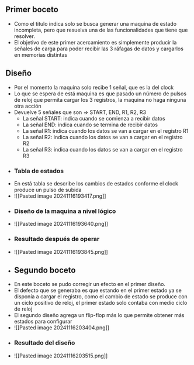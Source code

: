 ## Primer boceto 
- Como el titulo indica solo se busca generar una maquina de estado incompleta, pero que resuelva una de las funcionalidades que tiene que resolver.
- El objetivo de este primer acercamiento es simplemente producir la señales de carga para poder recibir las 3 ráfagas de datos y cargarlos en memorias distintas 
## Diseño 
- Por el momento la maquina solo recibe 1 señal, que es la del clock 
- Lo que se espera de está maquina es que pasado un número de pulsos de reloj que permita cargar los 3 registros, la maquina no haga ninguna otra acción
- Devuelve 5 señales que son => START, END, R1, R2, R3
	- La señal START: indica cuando se comienza a recibir datos 
	- La señal END: indica cuando se termina de recibir datos 
	- La señal R1: indica cuando los datos se van a cargar en el registro R1
	- La señal R2: indica cuando los datos se van a cargar en el registro R2
	-  La señal R3: indica cuando los datos se van a cargar en el registro R3
- ### Tabla de estados 
- En está tabla se describe los cambios de estados conforme el clock produce un pulso de subida 
- ![[Pasted image 20241116193417.png]]
- ### Diseño de la maquina a nivel lógico 
- ![[Pasted image 20241116193640.png]]
- ### Resultado después de operar 
- ![[Pasted image 20241116193845.png]]
- ## Segundo boceto 
- En este boceto se pudo corregir un efecto en el primer diseño.
- El defecto que se generaba es que estando en el primer estado ya se disponía a cargar el registro, como el cambio de estado se produce con un ciclo positivo de reloj, el primer estado solo contaba con medio ciclo de reloj 
- El segundo diseño agrega un flip-flop más lo que permite obtener más estados para configurar 
- ![[Pasted image 20241116203404.png]]
- ### Resultado del diseño 
- ![[Pasted image 20241116203515.png]]